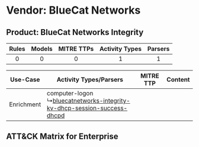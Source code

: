 Vendor: BlueCat Networks
========================
Product: BlueCat Networks Integrity
-----------------------------------
| Rules | Models | MITRE TTPs | Activity Types | Parsers |
|:-----:|:------:|:----------:|:--------------:|:-------:|
|   0   |   0    |     0      |       1        |    1    |

|  Use-Case  | Activity Types/Parsers    | MITRE TTP | Content    |
|:----------:| ---- | --------- | ---- |
| Enrichment |  computer-logon<br> ↳[bluecatnetworks-integrity-kv-dhcp-session-success-dhcpd](Ps/pC_bluecatnetworksintegritykvdhcpsessionsuccessdhcpd.md)<br> |    | [](RM/r_m_bluecat_networks_bluecat_networks_integrity_Enrichment.md) |

ATT&CK Matrix for Enterprise
----------------------------
